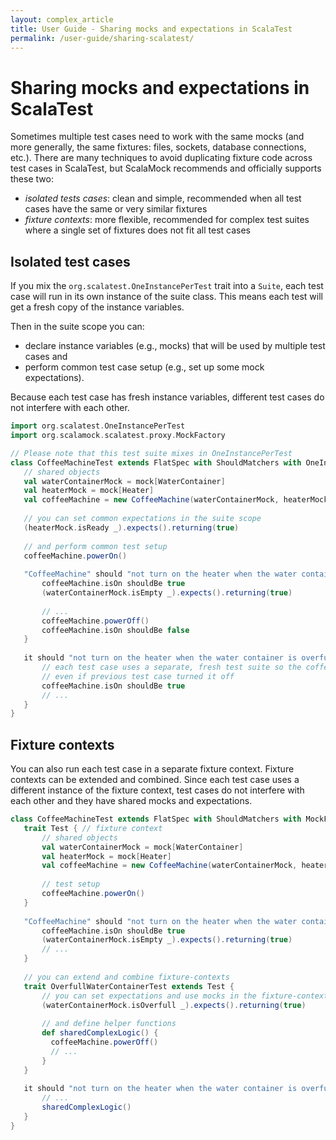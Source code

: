```yaml
---
layout: complex_article
title: User Guide - Sharing mocks and expectations in ScalaTest
permalink: /user-guide/sharing-scalatest/
---
```


# Sharing mocks and expectations in ScalaTest

Sometimes multiple test cases need to work with the same mocks (and more generally, the same fixtures: files, sockets, database connections, etc.). There are many techniques to avoid duplicating fixture code across test cases in ScalaTest, but ScalaMock recommends and officially supports these two:

* *isolated tests cases*: clean and simple, recommended when all test cases have the same or very similar fixtures
* *fixture contexts*: more flexible, recommended for complex test suites where a single set of fixtures does not fit all test cases

## Isolated test cases

If you mix the `org.scalatest.OneInstancePerTest` trait into a `Suite`, each test case will run in its own instance of the suite class. This means each test will get a fresh copy of the instance variables.

Then in the suite scope you can:

* declare instance variables (e.g., mocks) that will be used by multiple test cases and
* perform common test case setup (e.g., set up some mock expectations).

Because each test case has fresh instance variables, different test cases do not interfere with each other.

```scala
import org.scalatest.OneInstancePerTest
import org.scalamock.scalatest.proxy.MockFactory

// Please note that this test suite mixes in OneInstancePerTest
class CoffeeMachineTest extends FlatSpec with ShouldMatchers with OneInstancePerTest with MockFactory {
   // shared objects
   val waterContainerMock = mock[WaterContainer]
   val heaterMock = mock[Heater]
   val coffeeMachine = new CoffeeMachine(waterContainerMock, heaterMock)
   
   // you can set common expectations in the suite scope
   (heaterMock.isReady _).expects().returning(true)
   
   // and perform common test setup
   coffeeMachine.powerOn()
   
   "CoffeeMachine" should "not turn on the heater when the water container is empty" in {
       coffeeMachine.isOn shouldBe true
       (waterContainerMock.isEmpty _).expects().returning(true)
        
       // ...
       coffeeMachine.powerOff()
       coffeeMachine.isOn shouldBe false
   }
   
   it should "not turn on the heater when the water container is overfull" in {
       // each test case uses a separate, fresh test suite so the coffee machine is turned on
       // even if previous test case turned it off
       coffeeMachine.isOn shouldBe true
       // ...
   }
}
```

## Fixture contexts

You can also run each test case in a separate fixture context. Fixture contexts can be extended and combined. Since each test case uses a different instance of the fixture context, test cases do not interfere with each other and they have shared mocks and expectations.

```scala
class CoffeeMachineTest extends FlatSpec with ShouldMatchers with MockFactory {
   trait Test { // fixture context
       // shared objects
       val waterContainerMock = mock[WaterContainer]
       val heaterMock = mock[Heater]
       val coffeeMachine = new CoffeeMachine(waterContainerMock, heaterMock)
   
       // test setup
       coffeeMachine.powerOn()
   }
   
   "CoffeeMachine" should "not turn on the heater when the water container is empty" in new Test {
       coffeeMachine.isOn shouldBe true
       (waterContainerMock.isEmpty _).expects().returning(true)
       // ...
   }
   
   // you can extend and combine fixture-contexts
   trait OverfullWaterContainerTest extends Test {
       // you can set expectations and use mocks in the fixture-context
       (waterContainerMock.isOverfull _).expects().returning(true)
   
       // and define helper functions
       def sharedComplexLogic() {
         coffeeMachine.powerOff()
         // ...
       }
   }
   
   it should "not turn on the heater when the water container is overfull" in new OverfullWaterContainerTest {
       // ...
       sharedComplexLogic()
   }
}
```
